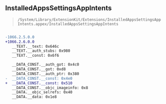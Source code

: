 ## InstalledAppsSettingsAppIntents

> `/System/Library/ExtensionKit/Extensions/InstalledAppsSettingsAppIntents.appex/InstalledAppsSettingsAppIntents`

```diff

-1066.2.5.0.0
+1066.2.6.0.0
   __TEXT.__text: 0x646c
   __TEXT.__auth_stubs: 0x980
   __TEXT.__const: 0x6f6

   __DATA_CONST.__auth_got: 0x4c0
   __DATA_CONST.__got: 0xd8
   __DATA_CONST.__auth_ptr: 0x380
-  __DATA_CONST.__const: 0x4e0
+  __DATA_CONST.__const: 0x510
   __DATA_CONST.__objc_imageinfo: 0x8
   __DATA.__objc_selrefs: 0x40
   __DATA.__data: 0x1e8

```
